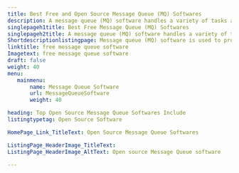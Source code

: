 ```yaml
---
title: Best Free and Open Source Message Queue (MQ) Softwares
description: A message queue (MQ) software handles a variety of tasks asynchronously. The end user doesn’t have to wait for one task to complete to go onto the next task.
singlepageh1title: Best Free Message Queue (MQ) Softwares
singlepageh2title: A message queue (MQ) software handles a variety of tasks asynchronously. The end user doesn’t have to wait for one task to complete to go onto the next task.
Shortdescriptionlistingpage: Message queue (MQ) software is used to provide asynchronous protocols to communicate remotely and at different times. A message queue (MQ) allows data communications to flow between various services and applications within a system.
linktitle: free message queue software
Imagetext: free message queue software
draft: false
weight: 40
menu:
   mainmenu: 
       name: Message Queue Software
       url: MessageQueueSoftware
       weight: 40

heading: Top Open Source Message Queue Softwares Include
listingtypetag: Open Source Software

HomePage_Link_TitleText: Open Source Message Queue Softwares

ListingPage_HeaderImage_TitleText: 
ListingPage_HeaderImage_AltText: Open source Message Queue software

---
```


